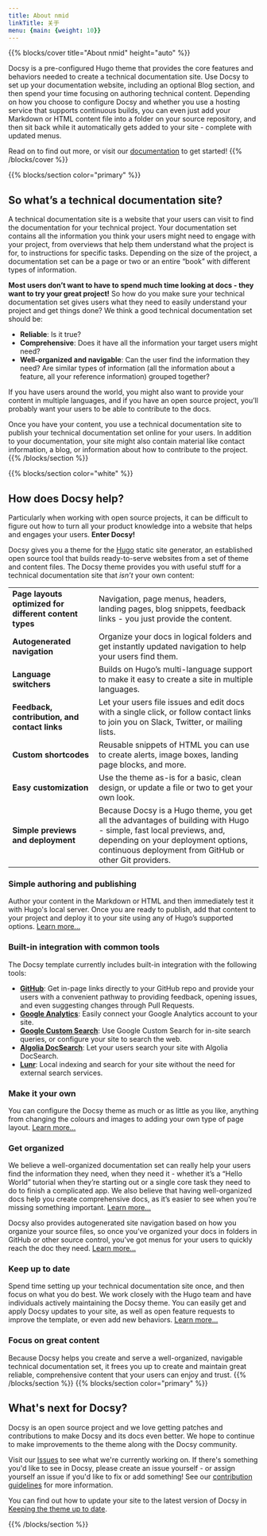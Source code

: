 ```yaml
---
title: About nmid
linkTitle: 关于
menu: {main: {weight: 10}}
---
```


{{% blocks/cover title="About nmid" height="auto" %}}

Docsy is a pre-configured Hugo theme that provides the core features and behaviors needed to create a technical documentation site. Use Docsy to set up your documentation website, including an optional Blog section, and then spend your time focusing on authoring technical content. Depending on how you choose to configure Docsy and whether you use a hosting service that supports continuous builds, you can even just add your Markdown or HTML content file into a folder on your source repository, and then sit back while it automatically gets added to your site - complete with updated menus.

Read on to find out more, or visit our [documentation](/docs/) to get started!
{{% /blocks/cover %}}

{{% blocks/section color="primary" %}}
## So what’s a technical documentation site?

A technical documentation site is a website that your users can visit to find the documentation for your technical project.  Your documentation set contains all the information you think your users might need to engage with your project, from overviews that help them understand what the project is for, to instructions for specific tasks. Depending on the size of the project, a documentation set can be a page or two or an entire “book” with different types of information.

**Most users don’t want to have to spend much time looking at docs - they want to try your great project!** So how do you make sure your technical documentation set gives users what they need to easily understand your project and get things done? We think a good technical documentation set should be:

*   **Reliable**: Is it true?
*   **Comprehensive**: Does it have all the information your target users might need?
*   **Well-organized and navigable**: Can the user find the information they need? Are similar types of information (all the information about a feature, all your reference information) grouped together?

If you have users around the world, you might also want to provide your content in multiple languages, and if you have an open source project, you’ll probably want your users to be able to contribute to the docs.

Once you have your content, you use a technical documentation site to publish your technical documentation set online for your users. In addition to your documentation, your site might also contain material like contact information, a blog, or information about how to contribute to the project.
{{% /blocks/section %}}

{{% blocks/section color="white" %}}
## How does Docsy help?

Particularly when working with open source projects, it can be difficult to figure out how to turn all your product knowledge into a website that helps and engages your users. **Enter Docsy!**

Docsy gives you a theme for the [Hugo](https://gohugo.io/) static site generator, an established open source tool that builds ready-to-serve websites from a set of theme and content files. The Docsy theme provides you with useful stuff for a technical documentation site that *isn’t* your own content:

<table>
  <tr>
   <td><strong>Page layouts optimized for different content types</strong>
   </td>
   <td>Navigation, page menus, headers, landing pages, blog snippets, feedback links - you just provide the content.
   </td>
  </tr>
  <tr>
   <td><strong>Autogenerated navigation</strong>
   </td>
   <td>Organize your docs in logical folders and get instantly updated navigation to help your users find them.
   </td>
  </tr>
  <tr>
   <td><strong>Language switchers</strong>
   </td>
   <td>Builds on Hugo’s multi-language support to make it easy to create a site in multiple languages.
   </td>
  </tr>
  <tr>
   <td><strong>Feedback, contribution, and contact links</strong>
   </td>
   <td>Let your users file issues and edit docs with a single click, or follow contact links to join you on Slack, Twitter, or mailing lists.
   </td>
  </tr>
  <tr>
   <td><strong>Custom shortcodes</strong>
   </td>
   <td>Reusable snippets of HTML you can use to create alerts, image boxes, landing page blocks, and more.
   </td>
  </tr>
  <tr>
   <td><strong>Easy customization</strong>
   </td>
   <td>Use the theme as-is for a basic, clean design, or update a file or two to get your own look.
   </td>
  </tr>
  <tr>
   <td><strong>Simple previews and deployment</strong>
   </td>
   <td>Because Docsy is a Hugo theme, you get all the advantages of building with Hugo - simple, fast local previews, and, depending on your deployment options, continuous deployment from GitHub or other Git providers.
   </td>
  </tr>
</table>

### Simple authoring and publishing

Author your content in the Markdown or HTML and then immediately test it with Hugo's local server. Once you are ready to
publish, add that content to your project and deploy it to your site using any of Hugo’s supported options.
[Learn more...](/docs/deployment/)

### Built-in integration with common tools

The Docsy template currently includes built-in integration with the following tools:

* [**GitHub**](https://github.com): Get in-page links directly to your GitHub repo and provide your users with a
   convenient pathway to providing feedback, opening issues, and even suggesting changes through Pull Requests.
* [**Google Analytics**](https://analytics.google.com/analytics/web/): Easily connect your Google Analytics account to your
   site.
* [**Google Custom Search**](https://cse.google.com/cse/): Use Google Custom Search for in-site search queries, or
  configure your site to search the web.
* [**Algolia DocSearch**](https://docsearch.algolia.com): Let your users search your site with Algolia DocSearch.
* [**Lunr**](https://lunrjs.com/): Local indexing and search for your site without the need for external search services.

### Make it your own

You can configure the Docsy theme as much or as little as you like, anything from changing the colours and images to adding your own type of page layout. [Learn more...](/docs/adding-content/lookandfeel/)

### Get organized

We believe a well-organized documentation set can really help your users find the information they need, when they need it - whether it’s a “Hello World” tutorial when they’re starting out or a single core task they need to do to finish a complicated app. We also believe that having well-organized docs help you create comprehensive docs, as it’s easier to see when you’re missing something important. [Learn more...](/docs/best-practices/organizing-content/)

Docsy also provides autogenerated site navigation based on how you organize your source files, so once you’ve organized your docs in folders in GitHub or other source control, you’ve got menus for your users to quickly reach the doc they need. [Learn more...](/docs/adding-content/navigation/)


### Keep up to date

Spend time setting up your technical documentation site once, and then focus on what you do best. We work closely with
the Hugo team and have individuals actively maintaining the Docsy theme. You can easily get and
apply Docsy updates to your site, as well as open feature requests to improve the
template, or even add new behaviors. [Learn more...](/docs/updating/)


### Focus on great content

Because Docsy helps you create and serve a well-organized, navigable technical documentation set, it frees you up to create and maintain great reliable, comprehensive content that your users can enjoy and trust.
{{% /blocks/section %}}
{{% blocks/section color="primary" %}}
## What's next for Docsy?

Docsy is an open source project and we love getting patches and contributions to make Docsy and its docs even better. We hope to continue to make improvements to the theme along with the Docsy community.

Visit our [Issues](https://github.com/google/docsy/issues) to see what we're currently working on. If there's something you'd like to see in Docsy, please create an issue yourself - or assign yourself an issue if you'd like to fix or add something! See our [contribution guidelines](/docs/contribution-guidelines/) for more information.

You can find out how to update your site to the latest version of Docsy in [Keeping the theme up to date](/docs/updating/).
<!-- There must not be a blank line at the end of this file otherwise it creates an empty paragraph in the rendered page -->
{{% /blocks/section %}}

